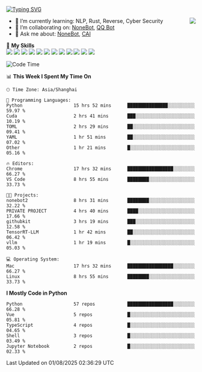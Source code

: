 [![Typing SVG](https://readme-typing-svg.herokuapp.com?size=25&duration=2500&color=8C43EA&vCenter=true&width=200&height=40&lines=Hi+there+%F0%9F%91%8B%F0%9F%8F%BB;I'm+yanyongyu)](https://git.io/typing-svg)

<a href="#">
  <img align="right" src="https://github-readme-stats.vercel.app/api?username=yanyongyu&count_private=true&show_icons=true&bg_color=15,f2f7fd,E0EAFC" />
</a>

- 🌱 I’m currently learning: NLP, Rust, Reverse, Cyber Security
- 👯 I’m collaborating on: [NoneBot](https://github.com/nonebot), [QQ Bot](https://github.com/Mrs4s/go-cqhttp)
- 💬 Ask me about: [NoneBot](https://github.com/nonebot), [CAI](https://github.com/cscs181/CAI)

🌟 **My Skills**  
![](https://img.shields.io/badge/-Python-3e74a2?style=flat-square&logo=Python&logoColor=fff)
![](https://img.shields.io/badge/-TypeScript-3178C6?style=flat-square&logo=TypeScript&logoColor=fff)
![](https://img.shields.io/badge/-Vue-4fc08d?style=flat-square&logo=Vue.js&logoColor=fff)
![](https://img.shields.io/badge/-React-2d98ce?style=flat-square&logo=React&logoColor=fff)
![](https://img.shields.io/badge/-FastAPI-009688?style=flat-square&logo=FastAPI&logoColor=fff)
![](https://img.shields.io/badge/-Linux-000000?style=flat-square&logo=Linux&logoColor=fff)
![](https://img.shields.io/badge/-Docker-2496ED?style=flat-square&logo=Docker&logoColor=fff)
![](https://img.shields.io/badge/-Kubernetes-326CE5?style=flat-square&logo=Kubernetes&logoColor=fff)
![](https://img.shields.io/badge/-GitHub%20Actions-2088FF?style=flat-square&logo=GitHubActions&logoColor=fff)
![](https://img.shields.io/badge/-PostgreSQL-4169E1?style=flat-square&logo=PostgreSQL&logoColor=fff)
![](https://img.shields.io/badge/-Redis-DC382D?style=flat-square&logo=Redis&logoColor=fff)
![](https://img.shields.io/badge/-MongoDB-47A248?style=flat-square&logo=MongoDB&logoColor=fff)

<!--START_SECTION:waka-->
![Code Time](http://img.shields.io/badge/Code%20Time-7%2C785%20hrs%2021%20mins-blue)

📊 **This Week I Spent My Time On** 

```text
🕑︎ Time Zone: Asia/Shanghai

💬 Programming Languages: 
Python                   15 hrs 52 mins      ███████████████░░░░░░░░░░   59.97 % 
Cuda                     2 hrs 41 mins       ███░░░░░░░░░░░░░░░░░░░░░░   10.19 % 
TOML                     2 hrs 29 mins       ██░░░░░░░░░░░░░░░░░░░░░░░   09.41 % 
YAML                     1 hr 51 mins        ██░░░░░░░░░░░░░░░░░░░░░░░   07.02 % 
Other                    1 hr 21 mins        █░░░░░░░░░░░░░░░░░░░░░░░░   05.16 % 

🔥 Editors: 
Chrome                   17 hrs 32 mins      █████████████████░░░░░░░░   66.27 % 
VS Code                  8 hrs 55 mins       ████████░░░░░░░░░░░░░░░░░   33.73 % 

🐱‍💻 Projects: 
nonebot2                 8 hrs 31 mins       ████████░░░░░░░░░░░░░░░░░   32.22 % 
PRIVATE PROJECT          4 hrs 40 mins       ████░░░░░░░░░░░░░░░░░░░░░   17.66 % 
githubkit                3 hrs 19 mins       ███░░░░░░░░░░░░░░░░░░░░░░   12.58 % 
TensorRT-LLM             1 hr 42 mins        ██░░░░░░░░░░░░░░░░░░░░░░░   06.42 % 
vllm                     1 hr 19 mins        █░░░░░░░░░░░░░░░░░░░░░░░░   05.03 % 

💻 Operating System: 
Mac                      17 hrs 32 mins      █████████████████░░░░░░░░   66.27 % 
Linux                    8 hrs 55 mins       ████████░░░░░░░░░░░░░░░░░   33.73 % 
```

**I Mostly Code in Python** 

```text
Python                   57 repos            █████████████████░░░░░░░░   66.28 % 
Vue                      5 repos             █░░░░░░░░░░░░░░░░░░░░░░░░   05.81 % 
TypeScript               4 repos             █░░░░░░░░░░░░░░░░░░░░░░░░   04.65 % 
Shell                    3 repos             █░░░░░░░░░░░░░░░░░░░░░░░░   03.49 % 
Jupyter Notebook         2 repos             █░░░░░░░░░░░░░░░░░░░░░░░░   02.33 % 
```




 Last Updated on 01/08/2025 02:36:29 UTC
<!--END_SECTION:waka-->
